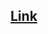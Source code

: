 ## [Link](https://www.coinbase.com/cloud/discover/dev-foundations/eth2-insights-validator-effectiveness)

